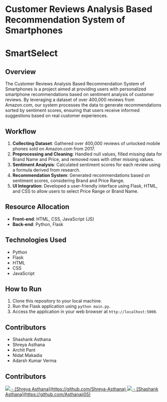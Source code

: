 # Customer Reviews Analysis Based Recommendation System of Smartphones
# SmartSelect
## Overview
The Customer Reviews Analysis Based Recommendation System of Smartphones is a project aimed at providing users with personalized smartphone recommendations based on sentiment analysis of customer reviews. By leveraging a dataset of over 400,000 reviews from Amazon.com, our system processes the data to generate recommendations sorted by sentiment scores, ensuring that users receive informed suggestions based on real customer experiences.

## Workflow
1. **Collecting Dataset**: Gathered over 400,000 reviews of unlocked mobile phones sold on Amazon.com from 2017.
2. **Preprocessing and Cleaning**: Handled null values, filled missing data for Brand Name and Price, and removed rows with other missing values.
3. **Sentiment Analysis**: Calculated sentiment scores for each review using a formula derived from research.
4. **Recommendation System**: Generated recommendations based on sentiment scores, considering Brand and Price Range.
5. **UI Integration**: Developed a user-friendly interface using Flask, HTML, and CSS to allow users to select Price Range or Brand Name.

## Resource Allocation
- **Front-end**: HTML, CSS, JavaScript (JS)
- **Back-end**: Python, Flask

## Technologies Used
- Python
- Flask
- HTML
- CSS
- JavaScript

## How to Run
1. Clone this repository to your local machine.
2. Run the Flask application using `python main.py`.
3. Access the application in your web browser at `http://localhost:5000`.

## Contributors
- Shashank Asthana 
- Shreya Asthana
- Archit Pant
- Nidat Makadia
- Adarsh Kumar Verma

## 
## Contributors

<a href="https://github.com/Shreya-Asthana">
  <img src="https://github.com/Shreya-Asthana.png?size=50" />
  - [Shreya Asthana](https://github.com/Shreya-Asthana)
</a>
<a href="https://github.com/Asthanaji05">
  <img src="https://github.com/Asthanaji05.png?size=50"/>
  - [Shashank Asthana](https://github.com/Asthanaji05)
</a>


